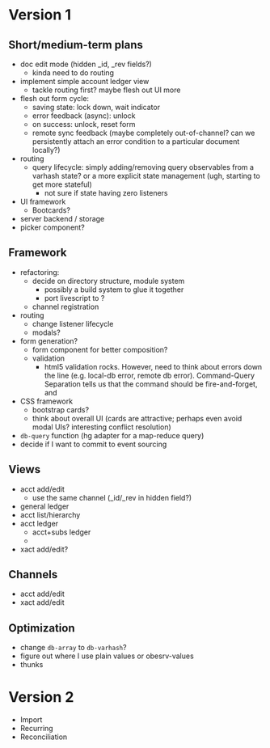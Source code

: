 Version 1
=========

Short/medium-term plans
-----------------------

- doc edit mode (hidden _id, _rev fields?)
  - kinda need to do routing
- implement simple account ledger view
  - tackle routing first? maybe flesh out UI more
- flesh out form cycle:
  - saving state: lock down, wait indicator
  - error feedback (async): unlock
  - on success: unlock, reset form
  - remote sync feedback (maybe completely out-of-channel? can we persistently attach an error condition to a particular document locally?)
- routing
  - query lifecycle: simply adding/removing query observables from a varhash state? or a more explicit state management (ugh, starting to get more stateful)
    - not sure if state having zero listeners 
- UI framework
  - Bootcards?
- server backend / storage
- picker component?

Framework
---------

- refactoring:
  - decide on directory structure, module system
    - possibly a build system to glue it together
    - port livescript to ?
  - channel registration
- routing
  - change listener lifecycle
  - modals?
- form generation?
  - form component for better composition?
  - validation
    - html5 validation rocks. However, need to think about errors down the line (e.g. local-db error, remote db error). Command-Query Separation tells us that the command should be fire-and-forget, and 
- CSS framework
  - bootstrap cards?
  - think about overall UI (cards are attractive; perhaps even avoid modal UIs? interesting conflict resolution)
- `db-query` function (hg adapter for a map-reduce query)
- decide if I want to commit to event sourcing

Views
-----

- acct add/edit
  - use the same channel (_id/_rev in hidden field?)
- general ledger
- acct list/hierarchy
- acct ledger
  - acct+subs ledger
  - 
- xact add/edit?

Channels
--------

- acct add/edit
- xact add/edit

Optimization
------------

- change `db-array` to `db-varhash`?
- figure out where I use plain values or obesrv-values
- thunks

Version 2
=========

- Import
- Recurring
- Reconciliation

